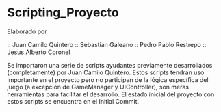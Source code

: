 # Scripting_Proyecto
 
Elaborado por

:: Juan Camilo Quintero
:: Sebastian Galeano
:: Pedro Pablo Restrepo
:: Jesus Alberto Coronel

Se importaron una serie de scripts ayudantes previamente desarrollados (completamente) por Juan Camilo Quintero. Estos scripts tendrán uso importante en el proyecto pero no participan de la lógica específica del juego (a excepción de GameManager y UIController), son meras herramientas para facilitar el desarrollo. El estado inicial del proyecto con estos scripts se encuentra en el Initial Commit.
